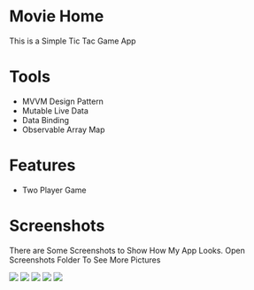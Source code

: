 # Movie Home

This is a Simple Tic Tac Game App

# Tools
- MVVM Design Pattern
- Mutable Live Data
- Data Binding
- Observable Array Map

# Features
- Two Player Game

# Screenshots 
There are Some Screenshots to Show How My App Looks. Open Screenshots Folder To See More Pictures

![](ScreenShots/1.png)
![](ScreenShots/2.png)
![](ScreenShots/3.png)
![](ScreenShots/4.png)
![](ScreenShots/5.png)
